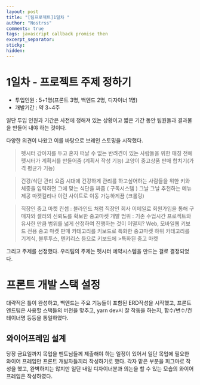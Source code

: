 ```yaml
---
layout: post
title: "[팀프로젝트]1일차 "
author: "Nostrss"
comments: true
tags: javascript callback promise then
excerpt_separator:
sticky:
hidden:
---
```


# 1일차 - 프로젝트 주제 정하기

- 투입인원 : 5+1명(프론트 3명, 백엔드 2명, 디자이너 1명)
- 개발기간 : 약 3~4주

일단 투입 인원과 기간은 사전에 정해져 있는 상황이고 짧은 기간 동안 팀원들과 결과물을 만들어 내야 하는 것이다.



다양한 의견이 나왔고 이를 바탕으로 브레인 스토밍을 시작했다.
 
>펫시터
>강아지를 두고 혼자 떠날 수 없는 반려견이 있는 사람들을 위한
>매칭 전에 펫시터가 계획서를 만들어줌 (계획서 작성 기능)
>고양이 중고상품 판매 합치기(가격 평균가 기능)

>건강/식단 관리 
>요즘 시대에 건강하게 관리를 하고싶어하는 사람들을 위한
>키와 체중을 입력하면 그에 맞는 식단을 짜줌 ( 구독시스템 )
>그날 그날 추천하는 메뉴 제공
>마켓컬리나 이런 사이트로 이동 가능하게끔 (크롤링)

>직장인 중고 마켓
>컨셉 : 블라인드 처럼 직장인 회사 이메일로 회원가입을 통해 구매자와 셀러의 신뢰도를 확보한 중고마켓
>개발 범위 : 기존 수업시간 프로젝트와 유사한 만큼 범위를 넓게 산정하여 진행하는 것이 어떨지?
>Web, 모바일웹
>키보드 전용 중고 마켓
>판매 카테고리를 키보드로 특화한 중고마켓
>하위 카테고리를 기계식, 블루투스, 텐키리스 등으로 키보드에 >특화된 중고 마켓

그리고 주제를 선정했다. 
우리팀의 주제는 펫시터 예약시스템을 만드는 걸로 결정되었다.

# 프론트 개발 스택 설정
대략적은 틀이 완성하고, 백엔드는 주요 기능들이 포함된 ERD작성을 시작했고, 프론트엔드팀은 사용할 스택들의 버전을 맞추고, yarn dev시 잘 작동을 하는지, 함수/변수/컨테이너명 등등을 통일하였다.


## 와이어프레임 설계
당장 금요일까지 목업을 멘토님들께 제출해야 하는 일정이 있어서 일단 목업에 필요한 와이어 프레임만 프론트 개발자들끼리 작성하기로 했다.
 각자 맡은 부분을 피그마로 작성을 했고, 완벽하지는 않지만 일단 내일 디자이너분과 의논을 할 수 있는 모습의 와이어 프레임은 작성하였다.



